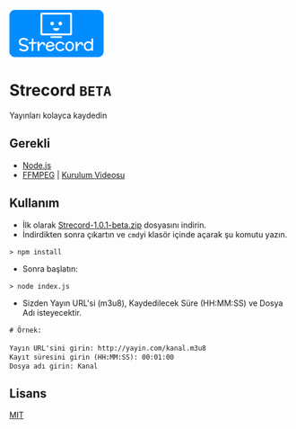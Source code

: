 
![StrecordLogo](https://github.com/LuziXP/Strecord/blob/main/logo.png?raw=true) 
# Strecord `BETA`

Yayınları kolayca kaydedin



## Gerekli 

- [Node.js](https://nodejs.org/dist/v22.12.0/node-v22.12.0-x64.msi)
- [FFMPEG](https://www.ffmpeg.org/download.html) | [Kurulum Videosu](https://www.youtube.com/watch?v=2r_Qvgem9m4)
    
## Kullanım

- İlk olarak [Strecord-1.0.1-beta.zip](https://github.com/LuziXP/Strecord/releases/download/1.0.1/Strecord-1.0.1-beta.zip) dosyasını indirin.
- İndirdikten sonra çıkartın ve `cmd`yi klasör içinde açarak şu komutu yazın.
```
> npm install
```
- Sonra başlatın:
```
> node index.js
```
- Sizden Yayın URL'si (m3u8), Kaydedilecek Süre (HH:MM:SS) ve Dosya Adı isteyecektir.
```
# Örnek:

Yayın URL'sini girin: http://yayin.com/kanal.m3u8
Kayıt süresini girin (HH:MM:SS): 00:01:00
Dosya adı girin: Kanal
```


  
## Lisans

[MIT](https://choosealicense.com/licenses/mit/)

  
